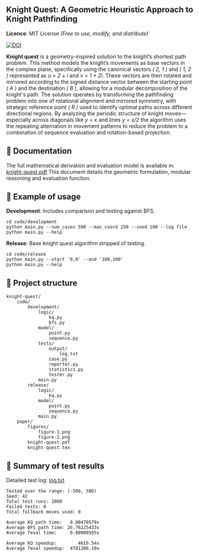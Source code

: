 ## Knight Quest: A Geometric Heuristic Approach to Knight Pathfinding
**Licence**: MIT License _(Free to use, modify, and distribute)_ 

[![DOI](https://zenodo.org/badge/DOI/10.5281/zenodo.15860238.svg)](https://doi.org/10.5281/zenodo.15860238)

**Knight quest** is a geometry-inspired solution to the knight’s shortest path problem. This method models the knight’s movements as base vectors in the complex plane,
specifically using the canonical vectors _( 2, 1 )_ and _( 1, 2 )_ represented as _u = 2 + i_ and _v = 1 + 2i_. These vectors are then rotated and mirrored 
according to the signed distance vector between the starting point _( A )_ and the destination _( B )_, allowing for a modular decomposition of the knight's path. 
The solution operates by transforming the pathfinding problem into one of rotational alignment and mirrored symmetry, with strategic reference point _( R )_ used to 
identify optimal paths across different directional regions. By analyzing the periodic structure of knight moves—especially across diagonals like _y = x_ and lines 
_y = x/2_ the algorithm uses the repeating alternation in movement patterns to reduce the problem to a combination of sequence evaluation and rotation-based projection. 

## 📘 Documentation
The full mathematical derivation and evaluation model is available in: [knight-quest.pdf](paper/knight-quest.pdf)
This document details the geometric formulation, modular reasoning and evaluation function.

## 🚀 Example of usage
**Development**: Includes comparison and testing against BFS.
```
cd code/development 
python main.py --num_cases 500 --max_coord 250 --seed 100 --log file
python main.py --help
```
**Release**: Base knight quest algorithm stripped of testing.
```
cd code/release 
python main.py --start '0,0' --end '100,100'
python main.py --help
```

## 📂 Project structure
```
knight-quest/
    code/
        development/
            logic/
                kq.py
                bfs.py
            model/
                point.py
                sequence.py
            tests/
                output/
                    log.txt
                case.py
                reporter.py
                statistics.py
                tester.py
            main.py
        release/
            logic/
                kq.py
            model/
                point.py
                sequence.py
            main.py
    paper/
        figures/
            figure-1.png
            figure-2.png
        knight-quest.pdf
        knight-quest.tex
```

## 🧾 Summary of test results
Detailed test log: [log.txt](code/development/tests/output/log.txt)
```
Tested over the range: (-500, 500)
Seed: 42
Total test runs: 1000
Failed tests: 0
Total fallback moves used: 0

Average KQ path time:   0.00478579s
Average BFS path time: 26.76225433s
Average feval time:     0.00000585s

Average KQ speedup:        4616.54x
Average feval speedup:  4781206.19x
```
